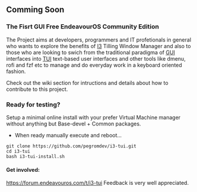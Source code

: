 ## Comming Soon

### The Fisrt GUI Free EndeavourOS Community Edition 
The Project aims at developers, programmers and IT profetionals in general who wants to explore the benefits of [I3](https://i3wm.org/) Tilling Window Manager and also to those who are looking to swich from the traditional paradigma of [GUI](https://en.wikipedia.org/wiki/Graphical_user_interface) interfaces into [TUI](https://en.wikipedia.org/wiki/Text-based_user_interface) text-based user interfaces and other tools like dmenu, rofi and fzf etc to manage and do everyday work in a keyboard oriented fashion.

Check out the wiki section for intructions and details about how to contribute to this project. 

### Ready for testing?

Setup a minimal online install with your prefer Virtual Machine manager without anything but Base-devel + Common packages. 

* When ready manually execute and reboot...
```
git clone https://github.com/pegromdev/i3-tui.git
cd i3-tui
bash i3-tui-install.sh
```
#### Get involved:
https://forum.endeavouros.com/t/i3-tui
Feedback is very well appreciated. 


